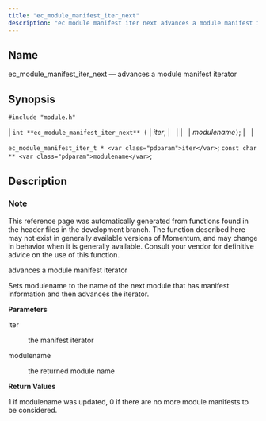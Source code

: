 ```yaml
---
title: "ec_module_manifest_iter_next"
description: "ec module manifest iter next advances a module manifest iterator int ec module manifest iter next iter modulename ec module manifest iter t iter const char modulename This reference page was automatically generated from functions found in the header files in the development branch The function described here may not..."
---
```


<a name="apis.ec_module_manifest_iter_next"></a> 
## Name

ec_module_manifest_iter_next — advances a module manifest iterator

## Synopsis

`#include "module.h"`

| `int **ec_module_manifest_iter_next** (` | <var class="pdparam">iter</var>, |   |
|   | <var class="pdparam">modulename</var>`)`; |   |

`ec_module_manifest_iter_t * <var class="pdparam">iter</var>`;
`const char ** <var class="pdparam">modulename</var>`;<a name="idp57900368"></a> 
## Description

### Note

This reference page was automatically generated from functions found in the header files in the development branch. The function described here may not exist in generally available versions of Momentum, and may change in behavior when it is generally available. Consult your vendor for definitive advice on the use of this function.

advances a module manifest iterator

Sets modulename to the name of the next module that has manifest information and then advances the iterator.

**<a name="idp57903792"></a> Parameters**

<dl class="variablelist">

<dt>iter</dt>

<dd>

the manifest iterator

</dd>

<dt>modulename</dt>

<dd>

the returned module name

</dd>

</dl>

**<a name="idp57908368"></a> Return Values**

1 if modulename was updated, 0 if there are no more module manifests to be considered.